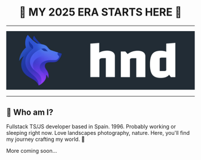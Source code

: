 <!-- Profile README -->

<h1 align="center">🐺 MY 2025 ERA STARTS HERE 🐺</h1>

---

<p align="center">
  <img src="./banner.jpg" width="1280" alt="My Banner">
</p>

---

## 🐺 Who am I?

Fullstack TS/JS developer based in Spain. 1996. Probably working or sleeping right now. Love landscapes photography, nature.
Here, you'll find my journey crafting my world. 💫

More coming soon...
